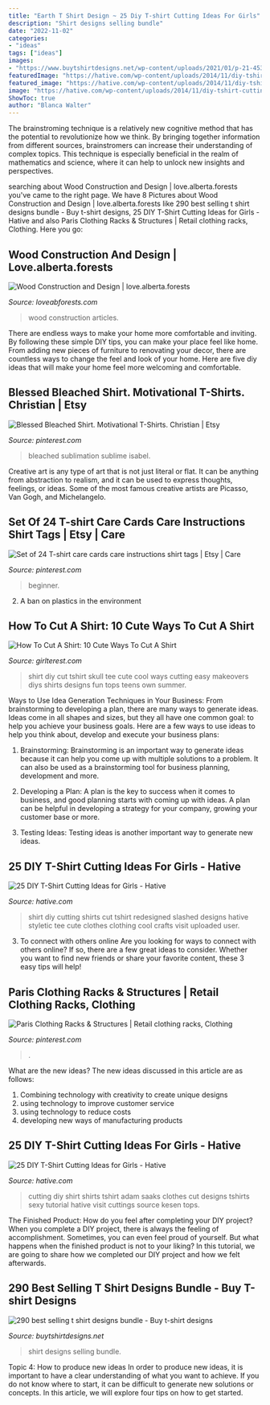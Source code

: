 ```yaml
---
title: "Earth T Shirt Design ~ 25 Diy T-shirt Cutting Ideas For Girls"
description: "Shirt designs selling bundle"
date: "2022-11-02"
categories:
- "ideas"
tags: ["ideas"]
images:
- "https://www.buytshirtdesigns.net/wp-content/uploads/2021/01/p-21-453-800x795.png"
featuredImage: "https://hative.com/wp-content/uploads/2014/11/diy-tshirt-cutting-ideas/4-girl-tshirt-cutting.jpg"
featured_image: "https://hative.com/wp-content/uploads/2014/11/diy-tshirt-cutting-ideas/4-girl-tshirt-cutting.jpg"
image: "https://hative.com/wp-content/uploads/2014/11/diy-tshirt-cutting-ideas/9-redesigned-cut-shirt.jpg"
ShowToc: true
author: "Blanca Walter"
---
```



The brainstroming technique is a relatively new cognitive method that has the potential to revolutionize how we think. By bringing together information from different sources, brainstromers can increase their understanding of complex topics. This technique is especially beneficial in the realm of mathematics and science, where it can help to unlock new insights and perspectives.

	

		
searching about Wood Construction and Design | love.alberta.forests you've came to the right page. We have 8 Pictures about Wood Construction and Design | love.alberta.forests like 290 best selling t shirt designs bundle - Buy t-shirt designs, 25 DIY T-Shirt Cutting Ideas for Girls - Hative and also Paris Clothing Racks &amp; Structures | Retail clothing racks, Clothing. Here you go:
		
    
## Wood Construction And Design | Love.alberta.forests

<img loading=lazy src="https://loveabforests.com/wp-content/uploads/2020/09/AFPA_ArticleImage_WoodConstruct_02_ALT-scaled.jpg" onerror="this.onerror=null;this.src='https://tse1.mm.bing.net/th?id=OIP.pI0OrWk0ut8NOmYzmg7-hgHaE8&amp;pid=15.1';" alt="Wood Construction and Design | love.alberta.forests">

_Source: loveabforests.com_

>wood construction articles. 

	

There are endless ways to make your home more comfortable and inviting. By following these simple DIY tips, you can make your place feel like home. From adding new pieces of furniture to renovating your decor, there are countless ways to change the feel and look of your home. Here are five diy ideas that will make your home feel more welcoming and comfortable.

    
## Blessed Bleached Shirt. Motivational T-Shirts. Christian | Etsy

<img loading=lazy src="https://i.pinimg.com/736x/d6/d3/9e/d6d39e314afdfdaea6002f614c17e186.jpg" onerror="this.onerror=null;this.src='https://tse1.mm.bing.net/th?id=OIP.qVMXCjl2uh-mZnrYNoG8UAHaJ4&amp;pid=15.1';" alt="Blessed Bleached Shirt. Motivational T-Shirts. Christian | Etsy">

_Source: pinterest.com_

>bleached sublimation sublime isabel. 

	

Creative art is any type of art that is not just literal or flat. It can be anything from abstraction to realism, and it can be used to express thoughts, feelings, or ideas. Some of the most famous creative artists are Picasso, Van Gogh, and Michelangelo.

    
## Set Of 24 T-shirt Care Cards Care Instructions Shirt Tags | Etsy | Care

<img loading=lazy src="https://i.pinimg.com/736x/ff/89/c1/ff89c17725aa228b1f54e466e669f81f.jpg" onerror="this.onerror=null;this.src='https://tse4.mm.bing.net/th?id=OIP.MKRZNYZdE2csYZwl0yIq-gHaJ3&amp;pid=15.1';" alt="Set of 24 T-shirt care cards care instructions shirt tags | Etsy | Care">

_Source: pinterest.com_

>beginner. 

	

2. A ban on plastics in the environment 

    
## How To Cut A Shirt: 10 Cute Ways To Cut A Shirt

<img loading=lazy src="http://girlterest.com/wp-content/uploads/2017/04/Skull-Tee.jpg" onerror="this.onerror=null;this.src='https://tse1.mm.bing.net/th?id=OIP.4vCues6FlW0W8G61sI59iwHaJ9&amp;pid=15.1';" alt="How To Cut A Shirt: 10 Cute Ways To Cut A Shirt">

_Source: girlterest.com_

>shirt diy cut tshirt skull tee cute cool ways cutting easy makeovers diys shirts designs fun tops teens own summer. 

	

Ways to Use Idea Generation Techniques in Your Business: From brainstorming to developing a plan, there are many ways to generate ideas.
Ideas come in all shapes and sizes, but they all have one common goal: to help you achieve your business goals. Here are a few ways to use ideas to help you think about, develop and execute your business plans:
1. Brainstorming: Brainstorming is an important way to generate ideas because it can help you come up with multiple solutions to a problem. It can also be used as a brainstorming tool for business planning, development and more.

2. Developing a Plan: A plan is the key to success when it comes to business, and good planning starts with coming up with ideas. A plan can be helpful in developing a strategy for your company, growing your customer base or more.

3. Testing Ideas: Testing ideas is another important way to generate new ideas.

    
## 25 DIY T-Shirt Cutting Ideas For Girls - Hative

<img loading=lazy src="https://hative.com/wp-content/uploads/2014/11/diy-tshirt-cutting-ideas/9-redesigned-cut-shirt.jpg" onerror="this.onerror=null;this.src='https://tse2.mm.bing.net/th?id=OIP.62eTBL1Waoq5sjF0bQjCogHaJ4&amp;pid=15.1';" alt="25 DIY T-Shirt Cutting Ideas for Girls - Hative">

_Source: hative.com_

>shirt diy cutting shirts cut tshirt redesigned slashed designs hative styletic tee cute clothes clothing cool crafts visit uploaded user. 

	

3. To connect with others online
Are you looking for ways to connect with others online? If so, there are a few great ideas to consider. Whether you want to find new friends or share your favorite content, these 3 easy tips will help!

    
## Paris Clothing Racks &amp; Structures | Retail Clothing Racks, Clothing

<img loading=lazy src="https://i.pinimg.com/736x/db/6a/aa/db6aaadde201f20688b81435f6446210.jpg" onerror="this.onerror=null;this.src='https://tse1.mm.bing.net/th?id=OIP.iwhmVace_1MTrfVNfgbVCAHaLH&amp;pid=15.1';" alt="Paris Clothing Racks &amp; Structures | Retail clothing racks, Clothing">

_Source: pinterest.com_

>. 

	

What are the new ideas?
The new ideas discussed in this article are as follows:
1. Combining technology with creativity to create unique designs 
2. using technology to improve customer service 
3. using technology to reduce costs 
4. developing new ways of manufacturing products 

    
## 25 DIY T-Shirt Cutting Ideas For Girls - Hative

<img loading=lazy src="https://hative.com/wp-content/uploads/2014/11/diy-tshirt-cutting-ideas/4-girl-tshirt-cutting.jpg" onerror="this.onerror=null;this.src='https://tse4.mm.bing.net/th?id=OIP.t3SrhIf87Fu6f3vwa1hc4gHaLD&amp;pid=15.1';" alt="25 DIY T-Shirt Cutting Ideas for Girls - Hative">

_Source: hative.com_

>cutting diy shirt shirts tshirt adam saaks clothes cut designs tshirts sexy tutorial hative visit cuttings source kesen tops. 

	

The Finished Product: How do you feel after completing your DIY project?
When you complete a DIY project, there is always the feeling of accomplishment. Sometimes, you can even feel proud of yourself. But what happens when the finished product is not to your liking? In this tutorial, we are going to share how we completed our DIY project and how we felt afterwards.

    
## 290 Best Selling T Shirt Designs Bundle - Buy T-shirt Designs

<img loading=lazy src="https://www.buytshirtdesigns.net/wp-content/uploads/2021/01/p-21-453-800x795.png" onerror="this.onerror=null;this.src='https://tse1.mm.bing.net/th?id=OIP.7zNw9bRq-kftWppIyY3v2gHaHX&amp;pid=15.1';" alt="290 best selling t shirt designs bundle - Buy t-shirt designs">

_Source: buytshirtdesigns.net_

>shirt designs selling bundle. 

	

Topic 4: How to produce new ideas
In order to produce new ideas, it is important to have a clear understanding of what you want to achieve. If you do not know where to start, it can be difficult to generate new solutions or concepts. In this article, we will explore four tips on how to get started.

